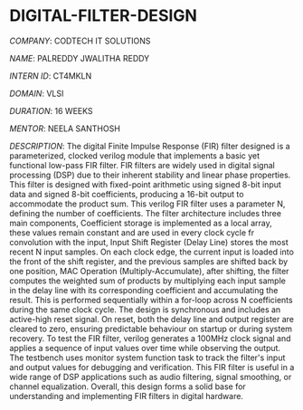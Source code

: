# DIGITAL-FILTER-DESIGN

*COMPANY*: CODTECH IT SOLUTIONS

*NAME*: PALREDDY JWALITHA REDDY

*INTERN ID*: CT4MKLN

*DOMAIN*: VLSI

*DURATION*: 16 WEEKS

*MENTOR*: NEELA SANTHOSH

*DESCRIPTION*: The digital Finite Impulse Response (FIR) filter designed is a parameterized, clocked verilog module that implements a basic yet functional low-pass FIR filter. FIR filters are widely used in digital signal processing (DSP) due to their inherent stability and linear phase properties. This filter is designed with fixed-point arithmetic using signed 8-bit input data and signed 8-bit coefficients, producing a 16-bit output to accommodate the product sum. This verilog FIR filter uses a parameter N, defining the number of coefficients. The filter architecture includes three main components, Coefficient storage is implemented as a local array, these values remain constant and are used in every clock cycle fr convolution with the input, Input Shift Register (Delay Line) stores the most recent N input samples. On each clock edge, the current input is loaded into the front of the shift register, and the previous samples are shifted back by one position, MAC Operation (Multiply-Accumulate), after shifting, the filter computes the weighted sum of products by multiplying each input sample in the delay line with its corresponding coefficient and accumulating the result. This is performed sequentially within a for-loop across N coefficients during the same clock cycle. The design is synchronous and includes an active-high reset signal. On reset, both the delay line and output register are cleared to zero, ensuring predictable behaviour on startup or during system recovery. To test the FIR filter, verilog generates a 100MHz clock signal and applies a sequence of input values over time while observing the output. The testbench uses monitor system function task to track the filter's input and output values for debugging and verification. This FIR filter is useful in a wide range of DSP applications such as audio filtering, signal smoothing, or channel equalization. Overall, this design forms a solid base for understanding and implementing FIR filters in digital hardware.
